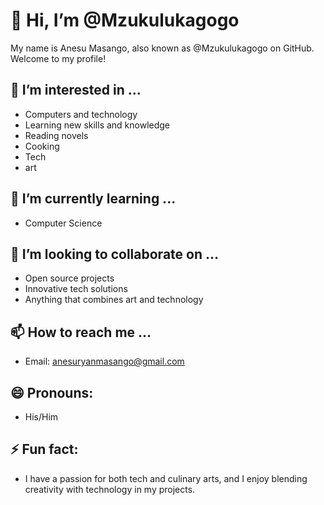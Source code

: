 # 👋 Hi, I’m @Mzukulukagogo

My name is Anesu Masango, also known as @Mzukulukagogo on GitHub. Welcome to my profile!

## 👀 I’m interested in ...
- Computers and technology
- Learning new skills and knowledge
- Reading novels
- Cooking
- Tech
- art

## 🌱 I’m currently learning ...
- Computer Science

## 💞️ I’m looking to collaborate on ...
- Open source projects
- Innovative tech solutions
- Anything that combines art and technology

## 📫 How to reach me ...
- Email: [anesuryanmasango@gmail.com](mailto:anesuryanmasango@gmail.com)

## 😄 Pronouns:
- His/Him

## ⚡ Fun fact:
- I have a passion for both tech and culinary arts, and I enjoy blending creativity with technology in my projects.

<!---
Mzukulukagogo/Mzukulukagogo is a ✨ special ✨ repository because its `README.md` (this file) appears on your GitHub profile.
You can click the Preview link to take a look at your changes.
--->
